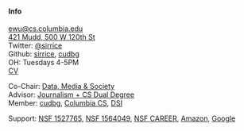 #### Info

[ewu@cs.columbia.edu](mailto:ewu@cs.columbia.edu)   
[421 Mudd, 500 W 120th St](./files/images/map.png)    
Twitter: [@sirrice](https://twitter.com/sirrice)   
Github: [sirrice](http://github.com/sirrice), [cudbg](http://github.com/cudbg)   
OH: Tuesdays 4-5PM    
[CV](./files/job/cv.pdf)


Co-Chair: <a href="http://datascienceinstitute.github.io">Data, Media & Society</a><br/>
Advisor:  <a href="http://www.cs.columbia.edu/education/ms/journalism/">Journalism + CS Dual Degree</a><br/>
Member: <a href="http://cudbg.github.io/">cudbg</a>, <a href="http://www.cs.columbia.edu/">Columbia CS</a>, <a href="http://datascience.columbia.edu/">DSI</a><br/>

Support: [NSF 1527765](http://perceptvis.github.io/), [NSF 1564049](https://nsfdeclarativevis.github.io/NSFDeclarativeVis/), [NSF CAREER](https://www.nsf.gov/awardsearch/showAward?AWD_ID=1845638&HistoricalAwards=false), [Amazon](http://www.cs.columbia.edu/2018/with-amazon-research-award-eugene-wu-will-add-interactivity-and-adversarial-generation-to-entity-matching/), [Google](http://www.cs.columbia.edu/2018/peter-allen-and-eugene-wu-selected-for-google-faculty-research-awards/)

